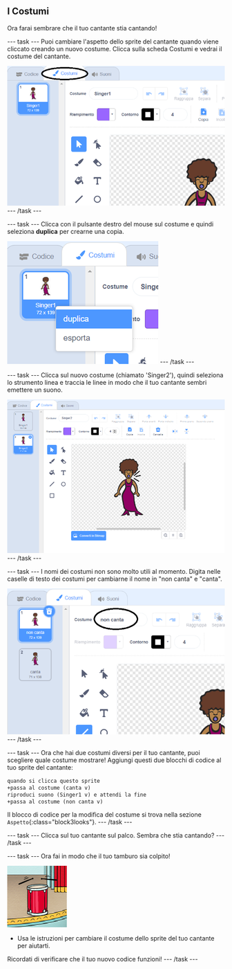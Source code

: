 ## I Costumi

Ora farai sembrare che il tuo cantante stia cantando!

--- task --- Puoi cambiare l'aspetto dello sprite del cantante quando viene cliccato creando un nuovo costume. Clicca sulla scheda Costumi e vedrai il costume del cantante.

![schermata](images/band-singer-costume-annotated.png) --- /task ---

--- task --- Clicca con il pulsante destro del mouse sul costume e quindi seleziona **duplica** per crearne una copia.

![schermata](images/band-singer-duplicate.png) --- /task ---

--- task --- Clicca sul nuovo costume (chiamato 'Singer2'), quindi seleziona lo strumento linea e traccia le linee in modo che il tuo cantante sembri emettere un suono.

![schermata](images/band-singer-click.png) --- /task ---

--- task --- I nomi dei costumi non sono molto utili al momento. Digita nelle caselle di testo dei costumi per cambiarne il nome in "non canta" e "canta".

![schermata](images/band-singer-name-annotated.png) --- /task ---

--- task --- Ora che hai due costumi diversi per il tuo cantante, puoi scegliere quale costume mostrare! Aggiungi questi due blocchi di codice al tuo sprite del cantante:

```blocks3
quando si clicca questo sprite
+passa al costume (canta v)
riproduci suono (Singer1 v) e attendi la fine
+passa al costume (non canta v)
```

Il blocco di codice per la modifica del costume si trova nella sezione `Aspetto`{:class="block3looks"}. --- /task ---

--- task --- Clicca sul tuo cantante sul palco. Sembra che stia cantando? --- /task ---

--- task --- Ora fai in modo che il tuo tamburo sia colpito!

![schermata](images/band-drum-final.png)

- Usa le istruzioni per cambiare il costume dello sprite del tuo cantante per aiutarti.

Ricordati di verificare che il tuo nuovo codice funzioni! --- /task ---